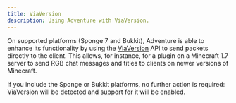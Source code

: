 ```yaml
---
title: ViaVersion
description: Using Adventure with ViaVersion.
---
```


On supported platforms (Sponge 7 and Bukkit), Adventure is able to enhance its functionality
by using the [ViaVersion](https://hangar.papermc.io/ViaVersion/ViaVersion) API
to send packets directly to the client. This allows, for instance, for a plugin on a Minecraft
1.7 server to send RGB chat messages and titles to clients on newer versions of Minecraft.

If you include the Sponge or Bukkit platforms, no further action is required: ViaVersion will
be detected and support for it will be enabled.
